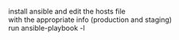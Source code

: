 install ansible and edit the hosts file <br/>
with the appropriate info (production and staging) <br/>
run ansible-playbook <the correct playbook> -l <group to apply aplybook on><br/>
